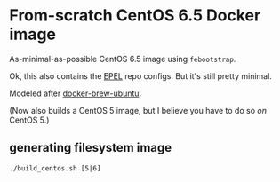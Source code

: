 # From-scratch CentOS 6.5 Docker image

As-minimal-as-possible CentOS 6.5 image using `febootstrap`.

Ok, this also contains the [EPEL](http://fedoraproject.org/wiki/EPEL) repo
configs.  But it's still pretty minimal.

Modeled after [docker-brew-ubuntu](https://github.com/tianon/docker-brew-ubuntu).

(Now also builds a CentOS 5 image, but I believe you have to do so *on* CentOS 5.)

## generating filesystem image

    ./build_centos.sh [5|6]
